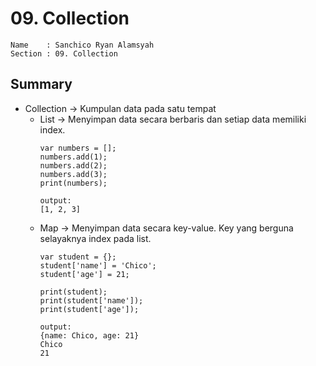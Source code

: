 # 09. Collection

```
Name    : Sanchico Ryan Alamsyah
Section : 09. Collection

``` 

## Summary
- Collection -> Kumpulan data pada satu tempat
    - List -> Menyimpan data secara berbaris dan setiap data memiliki index.
        ```
        var numbers = [];
        numbers.add(1);
        numbers.add(2);
        numbers.add(3);
        print(numbers);

        output:
        [1, 2, 3]
        ```
    - Map -> Menyimpan data secara key-value. Key yang berguna selayaknya index pada list.
        ```
        var student = {};
        student['name'] = 'Chico';
        student['age'] = 21;

        print(student);
        print(student['name']);
        print(student['age']);

        output:
        {name: Chico, age: 21}
        Chico
        21
        ```

